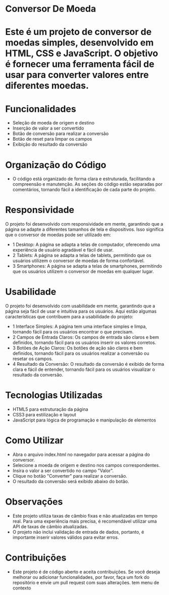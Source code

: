 # Conversor De Moeda
 
 
# Este é um projeto de conversor de moedas simples, desenvolvido em HTML, CSS e JavaScript. O objetivo é fornecer uma ferramenta fácil de usar para converter valores entre diferentes moedas.
 
# Funcionalidades
 
 * Seleção de moeda de origem e destino
 * Inserção de valor a ser convertido
 * Botão de conversão para realizar a conversão
 * Botão de reset para limpar os campos
 * Exibição do resultado da conversão
 
 # Organização do Código
 
*  O código está organizado de forma clara e estruturada, facilitando a compreensão e manutenção. As seções do código estão separadas por comentários, tornando fácil a identificação de cada parte do projeto.
 
# Responsividade
 
 O projeto foi desenvolvido com responsividade em mente, garantindo que a página se adapte a diferentes tamanhos de tela e dispositivos. Isso significa que o conversor de moedas pode ser utilizado em:
 
 * 1 Desktop: A página se adapta a telas de computador, oferecendo uma experiência de usuário agradável e fácil de usar.
 * 2 Tablets: A página se adapta a telas de tablets, permitindo que os usuários utilizem o conversor de moedas de forma confortável.
 * 3 Smartphones: A página se adapta a telas de smartphones, permitindo que os usuários utilizem o conversor de moedas em qualquer lugar.
 
 # Usabilidade
 
O projeto foi desenvolvido com usabilidade em mente, garantindo que a página seja fácil de usar e intuitiva para os usuários.
 Aqui estão algumas características que contribuem para a usabilidade do projeto:
 
 * 1 Interface Simples: A página tem uma interface simples e limpa, tornando fácil para os usuários encontrar o que precisam.
 * 2 Campos de Entrada Claros: Os campos de entrada são claros e bem definidos, tornando fácil para os usuários inserir os valores corretos.
 * 3 Botões de Ação Claros: Os botões de ação são claros e bem definidos, tornando fácil para os usuários realizar a conversão ou resetar os campos.
 * 4 Resultado da Conversão: O resultado da conversão é exibido de forma clara e fácil de entender, tornando fácil para os usuários visualizar o resultado da conversão.
 
# Tecnologias Utilizadas
 
 * HTML5 para estruturação da página
 * CSS3 para estilização e layout
 * JavaScript para lógica de programação e manipulação de elementos
 
# Como Utilizar
 
* Abra o arquivo index.html no navegador para acessar a página do conversor.
* Selecione a moeda de origem e destino nos campos correspondentes.
* Insira o valor a ser convertido no campo "Valor".
* Clique no botão "Converter" para realizar a conversão.
* O resultado da conversão será exibido abaixo do botão.
 
# Observações
 
* Este projeto utiliza taxas de câmbio fixas e não atualizadas em tempo real. Para uma experiência mais precisa, é recomendável utilizar uma API de taxas de câmbio atualizadas.
* O projeto não inclui validação de entrada de dados, portanto, é importante inserir valores válidos para evitar erros.
 
# Contribuições
 
* Este projeto é de código aberto e aceita contribuições. Se você deseja melhorar ou adicionar funcionalidades, por favor, faça um fork do repositório e envie um pull request com suas alterações.
tem menu de contexto